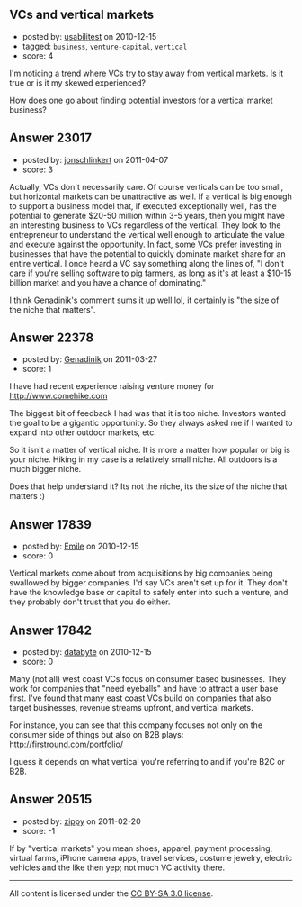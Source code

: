 ## VCs and vertical markets

- posted by: [usabilitest](https://stackexchange.com/users/-1/3024-usabilitest) on 2010-12-15
- tagged: `business`, `venture-capital`, `vertical`
- score: 4

I'm noticing a trend where VCs try to stay away from vertical markets. Is it true or is it my skewed experienced?

How does one go about finding potential investors for a vertical market business?


## Answer 23017

- posted by: [jonschlinkert](https://stackexchange.com/users/-1/9243-jonschlinkert) on 2011-04-07
- score: 3

Actually, VCs don't necessarily care. Of course verticals can be too small, but horizontal markets can be unattractive as well. If a vertical is big enough to support a business model that, if executed exceptionally well, has the potential to generate $20-50 million within 3-5 years, then you might have an interesting business to VCs regardless of the vertical. They look to the entrepreneur to understand the vertical well enough to articulate the value and execute against the opportunity. In fact, some VCs prefer investing in businesses that have the potential to quickly dominate market share for an entire vertical. I once heard a VC say something along the lines of, "I don't care if you're selling software to pig farmers, as long as it's at least a $10-15 billion market and you have a chance of dominating." 

I think Genadinik's comment sums it up well lol, it certainly is "the size of the niche that matters". 



## Answer 22378

- posted by: [Genadinik](https://stackexchange.com/users/-1/8929-genadinik) on 2011-03-27
- score: 1

I have had recent experience raising venture money for http://www.comehike.com

The biggest bit of feedback I had was that it is too niche.  Investors wanted the goal to be a gigantic opportunity.  So they always asked me if I wanted to expand into other outdoor markets, etc.

So it isn't a matter of vertical niche.  It is more a matter how popular or big is your niche.  Hiking in my case is a relatively small niche.  All outdoors is a much bigger niche.

Does that help understand it?  Its not the niche, its the size of the niche that matters :)


## Answer 17839

- posted by: [Emile](https://stackexchange.com/users/-1/5988-emile) on 2010-12-15
- score: 0

Vertical markets come about from acquisitions by big companies being swallowed by bigger companies.  I'd say VCs aren't set up for it.  They don't have the knowledge base or capital to safely enter into such a venture, and they probably don't trust that you do either.


## Answer 17842

- posted by: [databyte](https://stackexchange.com/users/-1/5990-databyte) on 2010-12-15
- score: 0

Many (not all) west coast VCs focus on consumer based businesses.  They work for companies that "need eyeballs" and have to attract a user base first.  I've found that many east coast VCs build on companies that also target businesses, revenue streams upfront, and vertical markets.

For instance, you can see that this company focuses not only on the consumer side of things but also on B2B plays: http://firstround.com/portfolio/

I guess it depends on what vertical you're referring to and if you're B2C or B2B.


## Answer 20515

- posted by: [zippy](https://stackexchange.com/users/-1/7781-zippy) on 2011-02-20
- score: -1

If by "vertical markets" you mean shoes, apparel, payment processing, virtual farms, iPhone camera apps, travel services, costume jewelry, electric vehicles and the like then yep; not much VC activity there.



---

All content is licensed under the [CC BY-SA 3.0 license](https://creativecommons.org/licenses/by-sa/3.0/).
